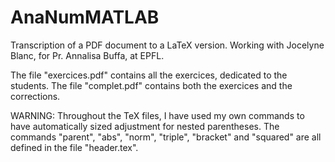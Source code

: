 # AnaNumMATLAB

Transcription of a PDF document to a LaTeX version.
Working with Jocelyne Blanc, for Pr. Annalisa Buffa, at EPFL.

The file "exercices.pdf" contains all the exercices, dedicated to the students.
The file "complet.pdf" contains both the exercices and the corrections. 


WARNING: Throughout the TeX files, I have used my own commands to have automatically sized adjustment for nested parentheses. The commands "parent", "abs", "norm", "triple", "bracket" and "squared" are all defined in the file "header.tex".